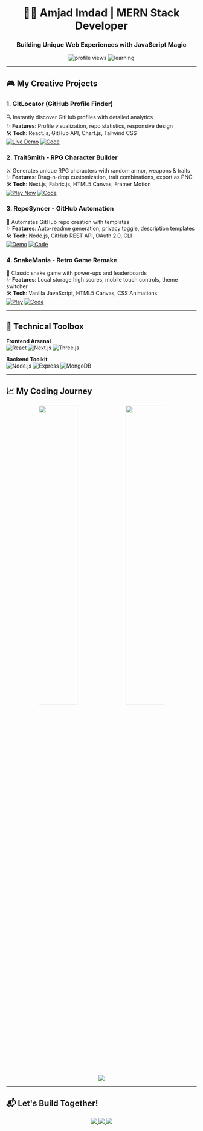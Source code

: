 <h1 align="center">👨‍💻 Amjad Imdad | MERN Stack Developer</h1>
<h3 align="center">Building Unique Web Experiences with JavaScript Magic</h3>

<p align="center">
  <img src="https://komarev.com/ghpvc/?username=amjadimdad00&label=Profile%20views&color=0e75b6&style=flat" alt="profile views" />
  <img src="https://img.shields.io/badge/Currently%20Learning-Three.js-black?logo=threedotjs" alt="learning" />
</p>

---

## 🎮 My Creative Projects

### 1. GitLocator (GitHub Profile Finder)
🔍 Instantly discover GitHub profiles with detailed analytics  
✨ **Features**: Profile visualization, repo statistics, responsive design  
🛠️ **Tech**: React.js, GitHub API, Chart.js, Tailwind CSS  
[![Live Demo](https://img.shields.io/badge/🚀_Live_Demo-FF5722?style=for-the-badge)](https://gitlocator.vercel.app) 
[![Code](https://img.shields.io/badge/💻_Code-181717?style=for-the-badge&logo=github)](https://github.com/amjadimdad00/GitLocator)

### 2. TraitSmith - RPG Character Builder
⚔️ Generates unique RPG characters with random armor, weapons & traits  
✨ **Features**: Drag-n-drop customization, trait combinations, export as PNG  
🛠️ **Tech**: Next.js, Fabric.js, HTML5 Canvas, Framer Motion  
[![Play Now](https://img.shields.io/badge/🎮_Try_Now-4CAF50?style=for-the-badge)](https://traitsmith-rpg.vercel.app) 
[![Code](https://img.shields.io/badge/💻_Code-181717?style=for-the-badge&logo=github)](https://github.com/amjadimdad00/TraitSmith)

### 3. RepoSyncer - GitHub Automation
🤖 Automates GitHub repo creation with templates  
✨ **Features**: Auto-readme generation, privacy toggle, description templates  
🛠️ **Tech**: Node.js, GitHub REST API, OAuth 2.0, CLI  
[![Demo](https://img.shields.io/badge/⚡_CLI_Demo-593D88?style=for-the-badge&logo=github-actions)](https://github.com/amjadimdad00/RepoSyncer#demo) 
[![Code](https://img.shields.io/badge/💻_Code-181717?style=for-the-badge&logo=github)](https://github.com/amjadimdad00/RepoSyncer)

### 4. SnakeMania - Retro Game Remake
🐍 Classic snake game with power-ups and leaderboards  
✨ **Features**: Local storage high scores, mobile touch controls, theme switcher  
🛠️ **Tech**: Vanilla JavaScript, HTML5 Canvas, CSS Animations  
[![Play](https://img.shields.io/badge/🕹️_Play_Now-FF6600?style=for-the-badge)](https://snakemania-amjad.netlify.app) 
[![Code](https://img.shields.io/badge/💻_Code-181717?style=for-the-badge&logo=github)](https://github.com/amjadimdad00/SnakeMania)

---

## 🧰 Technical Toolbox

**Frontend Arsenal**  
![React](https://img.shields.io/badge/-React-61DAFB?logo=react&logoColor=black&style=flat)
![Next.js](https://img.shields.io/badge/-Next.js-000000?logo=nextdotjs&logoColor=white&style=flat)
![Three.js](https://img.shields.io/badge/-Three.js-000000?logo=threedotjs&logoColor=white&style=flat)

**Backend Toolkit**  
![Node.js](https://img.shields.io/badge/-Node.js-339933?logo=nodedotjs&logoColor=white&style=flat)
![Express](https://img.shields.io/badge/-Express-000000?logo=express&logoColor=white&style=flat)
![MongoDB](https://img.shields.io/badge/-MongoDB-47A248?logo=mongodb&logoColor=white&style=flat)

---

## 📈 My Coding Journey

<p align="center">
  <img width="45%" src="https://github-readme-stats.vercel.app/api?username=amjadimdad00&show_icons=true&theme=dark&hide_border=true" />
  <img width="45%" src="https://github-readme-streak-stats.herokuapp.com/?user=amjadimdad00&theme=dark&hide_border=true" />
</p>

<p align="center">
  <img src="https://github-readme-activity-graph.vercel.app/graph?username=amjadimdad00&theme=react-dark&hide_border=true" />
</p>

---

## 📬 Let's Build Together!

<p align="center">
  <a href="https://linkedin.com/in/yourprofile">
    <img src="https://img.shields.io/badge/Let's_Connect_on_LinkedIn-0A66C2?style=for-the-badge&logo=linkedin" />
  </a>
  <a href="mailto:amjadimdad65@gmail.com">
    <img src="https://img.shields.io/badge/Email_Me-D14836?style=for-the-badge&logo=gmail&logoColor=white" />
  </a>
  <a href="https://amjadimdad00.vercel.app">
    <img src="https://img.shields.io/badge/🎨_Portfolio-FF4088?style=for-the-badge&logo=vercel" />
  </a>
</p>
